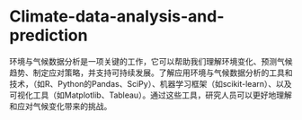 # Climate-data-analysis-and-prediction
环境与气候数据分析是一项关键的工作，它可以帮助我们理解环境变化、预测气候趋势、制定应对策略，并支持可持续发展。了解应用环境与气候数据分析的工具和技术，（如R、Python的Pandas、SciPy）、机器学习框架（如scikit-learn）、以及可视化工具（如Matplotlib、Tableau）。通过这些工具，研究人员可以更好地理解和应对气候变化带来的挑战。
